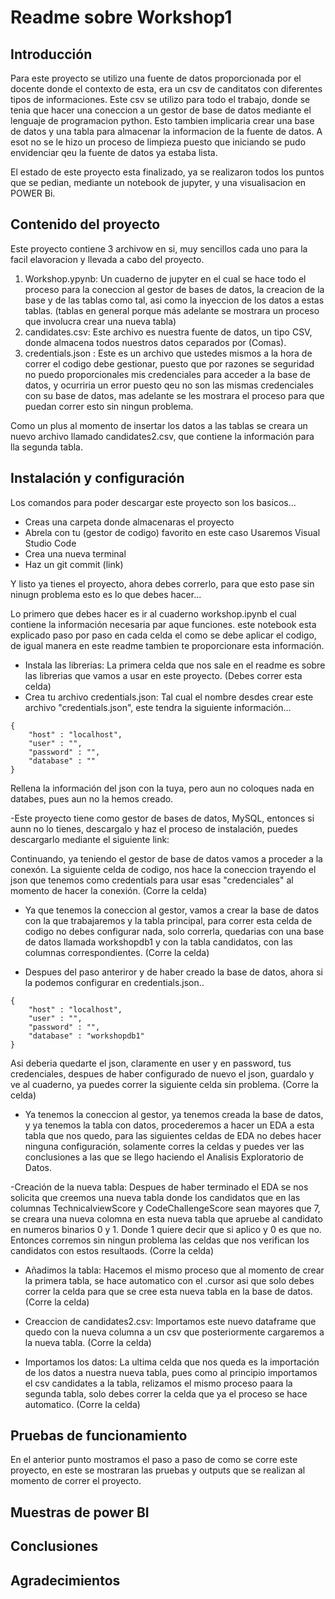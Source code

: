 # Readme sobre Workshop1 

## Introducción

Para este proyecto se utilizo una fuente de datos proporcionada por el docente donde el contexto de esta, era un csv de canditatos con diferentes tipos de informaciones. Este csv se utilizo para todo el trabajo, donde se tenia que hacer una coneccion a un gestor de base de datos mediante el lenguaje de programacion python. Esto tambien implicaria crear una base de datos y una tabla para almacenar la informacion de la fuente de datos.
A esot no se le hizo un proceso de limpieza puesto que iniciando se pudo envidenciar qeu la fuente de datos ya estaba lista.

El estado de este proyecto esta finalizado, ya se realizaron todos los puntos que se pedian, mediante un notebook de jupyter, y una visualisacion en POWER Bi.

## Contenido del proyecto

Este proyecto contiene 3 archivow en si, muy sencillos cada uno para la facil elavoracion y llevada a cabo del proyecto. 
1. Workshop.ypynb: Un cuaderno de jupyter en el cual se hace todo el proceso para la coneccion al gestor de bases de datos, la creacion de la base y de las tablas como tal, asi como la inyeccion de los datos a estas tablas. (tablas en general porque más adelante se mostrara un proceso que involucra crear una nueva tabla)
2. candidates.csv: Este archivo es nuestra fuente de datos, un tipo CSV, donde almacena todos nuestros datos ceparados por (Comas).
3. credentials.json : Este es un archivo que ustedes mismos a la hora de correr el codigo debe gestionar, puesto que por razones se seguridad no puedo proporcionales mis credenciales para acceder a la base de datos, y ocurriria un error puesto qeu no son las mismas credenciales con su base de datos, mas adelante se les mostrara el proceso para que puedan correr esto sin ningun problema.

Como un plus al momento de insertar los datos a las tablas se creara un nuevo archivo llamado candidates2.csv, que contiene la información para lla segunda tabla.

## Instalación y configuración

Los comandos para poder descargar este proyecto son los basicos...

- Creas una carpeta donde almacenaras el proyecto
- Abrela con tu (gestor de codigo) favorito en este caso Usaremos Visual Studio Code
- Crea una nueva terminal
- Haz un git commit (link)

Y listo ya tienes el proyecto, ahora debes correrlo, para que esto pase sin ninugn problema esto es lo que debes hacer...

Lo primero que debes hacer es ir al cuaderno workshop.ipynb el cual contiene la información necesaria par aque funciones. este notebook esta explicado paso por paso en cada celda el como se debe aplicar el codigo, de igual manera en este readme tambien te proporcionare esta información. 

- Instala las librerias: La primera celda que nos sale en el readme es sobre las librerias que vamos a usar en este proyecto. (Debes correr esta celda)
- Crea tu archivo credentials.json: Tal cual el nombre desdes crear este archivo "credentials.json", este tendra la siguiente información...
```
{
    "host" : "localhost",
    "user" : "",
    "password" : "",
    "database" : ""  
}

```

Rellena la información del json con la tuya, pero aun no coloques nada en databes, pues aun no la hemos creado.

-Este proyecto tiene como gestor de bases de datos, MySQL, entonces si aunn no lo tienes, descargalo y haz el proceso de instalación, puedes descargarlo mediante el siguiente link: 


Continuando, ya teniendo el gestor de base de datos vamos a proceder a la conexón. La siguiente celda de codigo, nos hace la coneccion trayendo el json que tenemos como credentials para usar esas "credenciales" al momento de hacer la conexión.
(Corre la celda)

- Ya que tenemos la coneccion al gestor, vamos a crear la base de datos con la que trabajaremos y la tabla principal, para correr esta celda de codigo no debes configurar nada, solo correrla, quedarias con una base de datos llamada workshopdb1 y con la tabla candidatos, con las columnas correspondientes.
(Corre la celda)

- Despues del paso anteriror y de haber creado la base de datos, ahora si la podemos configurar en credentials.json..

```
{
    "host" : "localhost",
    "user" : "",
    "password" : "",
    "database" : "workshopdb1"  
}

```
Asi deberia quedarte el json, claramente en user y en password, tus credenciales, despues de haber configurado de nuevo el json, guardalo y ve al cuaderno, ya puedes correr la siguiente celda sin problema.
(Corre la celda)

- Ya tenemos la coneccion al gestor, ya tenemos creada la base de datos, y ya tenemos la tabla con datos, procederemos a hacer un EDA a esta tabla que nos quedo, para las siguientes celdas de EDA no debes hacer ninguna configuración, solamente corres la celdas y puedes ver las conclusiones a las que se llego haciendo el Analisis Exploratorio de Datos.

-Creación de la nueva tabla: Despues de haber terminado el EDA se nos solicita que creemos una nueva tabla donde los candidatos que en las columnas TechnicalviewScore y CodeChallengeScore sean mayores que 7, se creara una nueva colomna en esta nueva tabla que apruebe al candidato en numeros binarios 0 y 1. Donde 1 quiere decir que si aplico y 0 es que no. Entonces corremos sin ningun problema las celdas que nos verifican los candidatos con estos resultaods.
(Corre la celda)

- Añadimos la tabla: Hacemos el mismo proceso que al momento de crear la primera tabla, se hace automatico con el .cursor asi que solo debes correr la celda para que se cree esta nueva tabla en la base de datos.
(Corre la celda)

- Creaccion de candidates2.csv: Importamos este nuevo dataframe que quedo con la nueva columna a un csv que posteriormente cargaremos a la nueva tabla.
(Corre la celda)

- Importamos los datos: La ultima celda que nos queda es la importación de los datos a nuestra nueva tabla, pues como al principio importamos el csv candidates a la tabla, relizamos el mismo proceso paara la segunda tabla, solo debes correr la celda que ya el proceso se hace automatico.
(Corre la celda)

## Pruebas de funcionamiento
En el anterior punto mostramos el paso a paso de como se corre este proyecto, en este se mostraran las pruebas y outputs que se realizan al momento de correr el proyecto.

## Muestras de power BI

## Conclusiones

## Agradecimientos